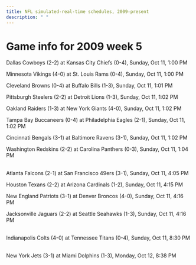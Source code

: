 ```yaml
---
title: NFL simulated-real-time schedules, 2009-present
description: " "
---
```


# Game info for 2009 week 5

Dallas Cowboys (2-2) at Kansas City Chiefs (0-4), Sunday, Oct 11, 1:00 PM

Minnesota Vikings (4-0) at St. Louis Rams (0-4), Sunday, Oct 11, 1:00 PM

Cleveland Browns (0-4) at Buffalo Bills (1-3), Sunday, Oct 11, 1:01 PM

Pittsburgh Steelers (2-2) at Detroit Lions (1-3), Sunday, Oct 11, 1:02 PM

Oakland Raiders (1-3) at New York Giants (4-0), Sunday, Oct 11, 1:02 PM

Tampa Bay Buccaneers (0-4) at Philadelphia Eagles (2-1), Sunday, Oct 11, 1:02 PM

Cincinnati Bengals (3-1) at Baltimore Ravens (3-1), Sunday, Oct 11, 1:02 PM

Washington Redskins (2-2) at Carolina Panthers (0-3), Sunday, Oct 11, 1:04 PM

<br/>Atlanta Falcons (2-1) at San Francisco 49ers (3-1), Sunday, Oct 11, 4:05 PM

Houston Texans (2-2) at Arizona Cardinals (1-2), Sunday, Oct 11, 4:15 PM

New England Patriots (3-1) at Denver Broncos (4-0), Sunday, Oct 11, 4:16 PM

Jacksonville Jaguars (2-2) at Seattle Seahawks (1-3), Sunday, Oct 11, 4:16 PM

<br/>Indianapolis Colts (4-0) at Tennessee Titans (0-4), Sunday, Oct 11, 8:30 PM

<br/>New York Jets (3-1) at Miami Dolphins (1-3), Monday, Oct 12, 8:38 PM

